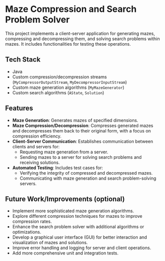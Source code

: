 # Maze Compression and Search Problem Solver

This project implements a client-server application for generating mazes, compressing and decompressing them, and solving search problems within mazes. It includes functionalities for testing these operations.

## Tech Stack

- Java
- Custom compression/decompression streams (`MyCompressorOutputStream`, `MyDecompressorInputStream`)
- Custom maze generation algorithms (`MyMazeGenerator`)
- Custom search algorithms (`AState`, `Solution`)

## Features

- **Maze Generation**: Generates mazes of specified dimensions.
- **Maze Compression/Decompression**: Compresses generated mazes and decompresses them back to their original form, with a focus on compression efficiency.
- **Client-Server Communication**: Establishes communication between clients and servers for:
    - Requesting maze generation from a server.
    - Sending mazes to a server for solving search problems and receiving solutions.
- **Automated Testing**: Includes test cases for:
    - Verifying the integrity of compressed and decompressed mazes.
    - Communicating with maze generation and search problem-solving servers.

## Future Work/Improvements (optional)

- Implement more sophisticated maze generation algorithms.
- Explore different compression techniques for mazes to improve compression rates.
- Enhance the search problem solver with additional algorithms or optimizations.
- Develop a graphical user interface (GUI) for better interaction and visualization of mazes and solutions.
- Improve error handling and logging for server and client operations.
- Add more comprehensive unit and integration tests.
